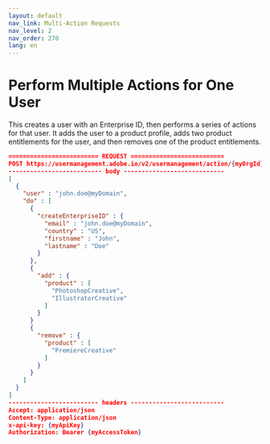 ```yaml
---
layout: default
nav_link: Multi-Action Requests
nav_level: 2
nav_order: 270
lang: en
---
```


# Perform Multiple Actions for One User

This creates a user with an Enterprise ID, then performs a series of actions for that user. It adds the user to a product profile, adds two product entitlements for the user, and then removes one of the product entitlements.

```json
========================= REQUEST ==========================
POST https://usermanagement.adobe.io/v2/usermanagement/action/{myOrgId}
-------------------------- body ----------------------------
[
  {
    "user" : "john.doe@myDomain",
    "do" : [
      {
        "createEnterpriseID" : {
          "email" : "john.doe@myDomain",
          "country" : "US",
          "firstname" : "John",
          "lastname" : "Doe"
        }
      },
      {
        "add" : {
          "product" : [
            "PhotoshopCreative",
            "IllustratorCreative"
          ]
        }
      }
      {
        "remove" : {
          "product" : [
            "PremiereCreative"
          ]
        }
      }
    ]
  }
]
------------------------- headers --------------------------
Accept: application/json
Content-Type: application/json
x-api-key: {myApiKey}
Authorization: Bearer {myAccessToken}
```
